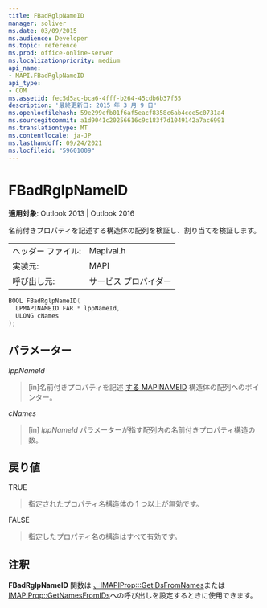 ```yaml
---
title: FBadRglpNameID
manager: soliver
ms.date: 03/09/2015
ms.audience: Developer
ms.topic: reference
ms.prod: office-online-server
ms.localizationpriority: medium
api_name:
- MAPI.FBadRglpNameID
api_type:
- COM
ms.assetid: fec5d5ac-bca6-4fff-b264-45cdb6b37f55
description: '最終更新日: 2015 年 3 月 9 日'
ms.openlocfilehash: 59e299efb01f6af5eacf8358c6ab4cee5c0731a4
ms.sourcegitcommit: a1d9041c20256616c9c183f7d1049142a7ac6991
ms.translationtype: MT
ms.contentlocale: ja-JP
ms.lasthandoff: 09/24/2021
ms.locfileid: "59601009"
---
```

# <a name="fbadrglpnameid"></a>FBadRglpNameID

  
  
**適用対象**: Outlook 2013 | Outlook 2016 
  
名前付きプロパティを記述する構造体の配列を検証し、割り当てを検証します。 
  
|||
|:-----|:-----|
|ヘッダー ファイル:  <br/> |Mapival.h  <br/> |
|実装元:  <br/> |MAPI  <br/> |
|呼び出し元:  <br/> |サービス プロバイダー  <br/> |
   
```cpp
BOOL FBadRglpNameID(
  LPMAPINAMEID FAR * lppNameId,
  ULONG cNames
);
```

## <a name="parameters"></a>パラメーター

 _lppNameId_
  
> [in]名前付きプロパティを記述 [する MAPINAMEID](mapinameid.md) 構造体の配列へのポインター。 
    
 _cNames_
  
> [in]  _lppNameId_ パラメーターが指す配列内の名前付きプロパティ構造の数。 
    
## <a name="return-value"></a>戻り値

TRUE 
  
> 指定されたプロパティ名構造体の 1 つ以上が無効です。 
    
FALSE 
  
> 指定したプロパティ名の構造はすべて有効です。
    
## <a name="remarks"></a>注釈

**FBadRglpNameID** 関数は [、IMAPIProp:::GetIDsFromNames](imapiprop-getidsfromnames.md)または [IMAPIProp::GetNamesFromIDs](imapiprop-getnamesfromids.md)への呼び出しを設定するときに使用できます。 
  

